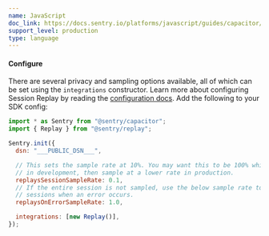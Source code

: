 ```yaml
---
name: JavaScript
doc_link: https://docs.sentry.io/platforms/javascript/guides/capacitor/session-replay/
support_level: production
type: language
---
```


#### Configure

There are several privacy and sampling options available, all of which can be set using the `integrations` constructor. Learn more about configuring Session Replay by reading the [configuration docs](https://docs.sentry.io/platforms/javascript/session-replay/). Add the following to your SDK config:

```javascript
import * as Sentry from "@sentry/capacitor";
import { Replay } from "@sentry/replay";

Sentry.init({
  dsn: "___PUBLIC_DSN___",

  // This sets the sample rate at 10%. You may want this to be 100% while
  // in development, then sample at a lower rate in production.
  replaysSessionSampleRate: 0.1,
  // If the entire session is not sampled, use the below sample rate to sample
  // sessions when an error occurs.
  replaysOnErrorSampleRate: 1.0,

  integrations: [new Replay()],
});
```
